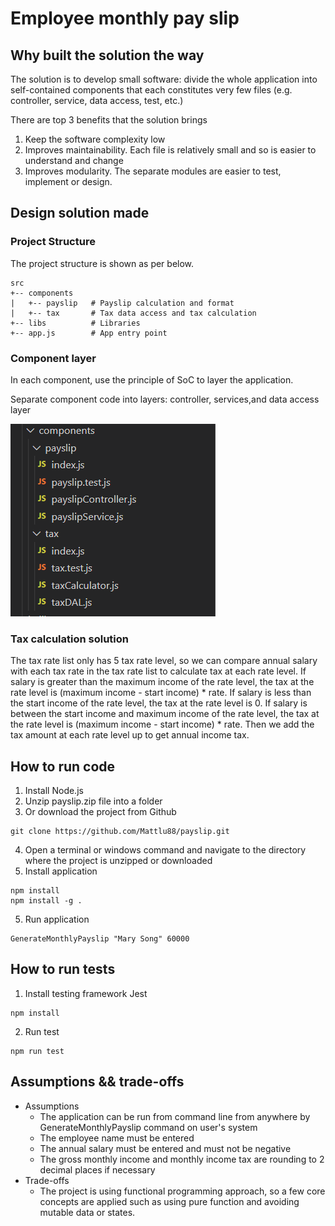# Employee monthly pay slip

## Why built the solution the way
The solution is to develop small software: divide the whole application into self-contained components that each constitutes very few files (e.g. controller, service, data access, test, etc.)  

There are top 3 benefits that the solution brings
1. Keep the software complexity low
2. Improves maintainability. Each file is relatively small and so is easier to understand and change
3. Improves modularity. The separate modules are easier to test, implement or design.

## Design solution made
### Project Structure
The project structure is shown as per below.

```
src
+-- components     
|   +-- payslip   # Payslip calculation and format 
|   +-- tax       # Tax data access and tax calculation
+-- libs		  # Libraries
+-- app.js        # App entry point

```

### Component layer
In each component, use the principle of SoC to layer the application.

Separate component code into layers: controller, services,and data access layer  

![Component](component.png)

### Tax calculation solution
The tax rate list only has 5 tax rate level, so we can compare annual salary with each tax rate in the tax rate list to calculate tax at each rate level.
If salary is greater than the maximum income of the rate level, the tax at the rate level is (maximum income - start income) * rate.
If salary is less than the start income of the rate level, the tax at the rate level is 0.
If salary is between the start income and maximum income of the rate level, the tax at the rate level is (maximum income - start income) * rate.
Then we add the tax amount at each rate level up to get annual income tax.

## How to run code

1. Install Node.js
2. Unzip payslip.zip file into a folder
3. Or download the project from Github
```
git clone https://github.com/Mattlu88/payslip.git
```
4. Open a terminal or windows command and navigate to the directory where the project is unzipped or downloaded
5. Install application
```
npm install
npm install -g .
```
5. Run application

```
GenerateMonthlyPayslip "Mary Song" 60000
```

## How to run tests

1. Install testing framework Jest
```
npm install
```
2. Run test
```
npm run test
```

## Assumptions && trade-offs
  - Assumptions
     - The application can be run from command line from anywhere by GenerateMonthlyPayslip command on user's system
     - The employee name must be entered
     - The annual salary must be entered and must not be negative
     - The gross monthly income and monthly income tax are rounding to 2 decimal places if necessary
 - Trade-offs
     - The project is using functional programming approach, so a few core concepts are applied such as using pure function and avoiding mutable data or states.